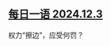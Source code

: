 <!--1733263480000-->
[每日一语 2024.12.3](https://chinadigitaltimes.net/chinese/713675.html)
------

<p>权力“擦边”，应受何罚？</p><p><img decoding="async" src="https://chinadigitaltimes.net/chinese/files/2024/12/2024.12.3.jpg" alt=""></p><div class="addtoany_share_save_container addtoany_content addtoany_content_bottom"><div class="a2a_kit a2a_kit_size_32 addtoany_list" data-a2a-url="https://chinadigitaltimes.net/chinese/713675.html" data-a2a-title="每日一语 2024.12.3"><a class="a2a_button_facebook" href="https://www.addtoany.com/add_to/facebook?linkurl=https%3A%2F%2Fchinadigitaltimes.net%2Fchinese%2F713675.html&amp;linkname=%E6%AF%8F%E6%97%A5%E4%B8%80%E8%AF%AD%202024.12.3" title="Facebook" rel="nofollow noopener" target="_blank"></a><a class="a2a_button_twitter" href="https://www.addtoany.com/add_to/twitter?linkurl=https%3A%2F%2Fchinadigitaltimes.net%2Fchinese%2F713675.html&amp;linkname=%E6%AF%8F%E6%97%A5%E4%B8%80%E8%AF%AD%202024.12.3" title="Twitter" rel="nofollow noopener" target="_blank"></a><a class="a2a_button_telegram" href="https://www.addtoany.com/add_to/telegram?linkurl=https%3A%2F%2Fchinadigitaltimes.net%2Fchinese%2F713675.html&amp;linkname=%E6%AF%8F%E6%97%A5%E4%B8%80%E8%AF%AD%202024.12.3" title="Telegram" rel="nofollow noopener" target="_blank"></a><a class="a2a_button_reddit" href="https://www.addtoany.com/add_to/reddit?linkurl=https%3A%2F%2Fchinadigitaltimes.net%2Fchinese%2F713675.html&amp;linkname=%E6%AF%8F%E6%97%A5%E4%B8%80%E8%AF%AD%202024.12.3" title="Reddit" rel="nofollow noopener" target="_blank"></a><a class="a2a_button_whatsapp" href="https://www.addtoany.com/add_to/whatsapp?linkurl=https%3A%2F%2Fchinadigitaltimes.net%2Fchinese%2F713675.html&amp;linkname=%E6%AF%8F%E6%97%A5%E4%B8%80%E8%AF%AD%202024.12.3" title="WhatsApp" rel="nofollow noopener" target="_blank"></a><a class="a2a_button_email" href="https://www.addtoany.com/add_to/email?linkurl=https%3A%2F%2Fchinadigitaltimes.net%2Fchinese%2F713675.html&amp;linkname=%E6%AF%8F%E6%97%A5%E4%B8%80%E8%AF%AD%202024.12.3" title="Email" rel="nofollow noopener" target="_blank"></a><a class="a2a_button_copy_link" href="https://www.addtoany.com/add_to/copy_link?linkurl=https%3A%2F%2Fchinadigitaltimes.net%2Fchinese%2F713675.html&amp;linkname=%E6%AF%8F%E6%97%A5%E4%B8%80%E8%AF%AD%202024.12.3" title="Copy Link" rel="nofollow noopener" target="_blank"></a><a class="a2a_dd addtoany_share_save addtoany_share" href="https://www.addtoany.com/share"></a></div></div>
